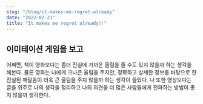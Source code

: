 ```yaml
---
slug: "/blog/it-makes-me-regret-already"
date: "2022-02-21"
title: "It makes me regret already!!"
---
```


## 이미테이션 게임을 보고

어쩌면, 책이 영화보다는 좀더 진실에 가까운 울림을 줄 수도 있지 않을까 하는 생각을 해본다. 물론 영화는 나에게 크나큰 울림을 주지만, 정확하고 상세한 정보를 바탕으로 한 진실된 깨달음이 더욱 큰 울림을 주지 않을까 하는 생각이 들었다. 나 또한 영상보다는 글을 위주로 나의 생각을 정리하고 나의 의견을 더 많은 사람들에게 전파하는 방법이 좋지 않을까 생각한다.
